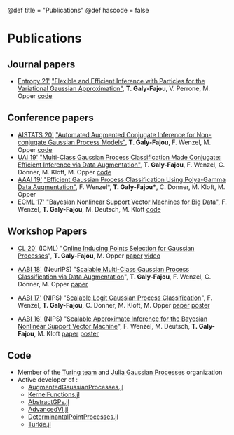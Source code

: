 @def title = "Publications"
@def hascode = false

# Publications

## Journal papers

- [Entropy 21'](https://www.mdpi.com/journal/entropy) ["Flexible and Efficient Inference with Particles for the Variational Gaussian Approximation"](https://www.mdpi.com/1099-4300/23/8/990), **T. Galy-Fajou**, V. Perrone, M. Opper [code](https://github.com/theogf/ParticleFlow_Exp)

## Conference papers

- [AISTATS 20'](https://www.aistats.org/) ["Automated Augmented Conjugate Inference for Non-conjugate Gaussian Process Models"](https://arxiv.org/abs/2002.11451), **T. Galy-Fajou**, F. Wenzel, M. Opper [code](https://github.com/theogf/AutoConjGP_Exp)
- [UAI 19'](http://www.auai.org/uai2019/) ["Multi-Class Gaussian Process Classification Made Conjugate: Efficient Inference via Data Augmentation"](https://arxiv.org/abs/1905.09670), **T. Galy-Fajou**, F. Wenzel, C. Donner, M. Kloft, M. Opper [code](https://github.com/theogf/MultiClassGPC)
- [AAAI 19'](https://aaai.org/Conferences/AAAI-19/) ["Efficient Gaussian Process Classification Using Polya-Gamma Data Augmentation"](https://arxiv.org/abs/1802.06383), F. Wenzel\*, **T. Galy-Fajou\***, C. Donner, M. Kloft, M. Opper
- [ECML 17'](http://ecmlpkdd2017.ijs.si/) ["Bayesian Nonlinear Support Vector Machines for Big Data"](http://ecmlpkdd2017.ijs.si/papers/paperID502.pdf), F. Wenzel, **T. Galy-Fajou**, M. Deutsch,  M. Kloft [code](https://github.com/theogf/BayesianSVM)

## Workshop Papers

- [CL 20'](https://sites.google.com/view/cl-icml/home?authuser=0) (ICML) "[Online Inducing Points Selection for Gaussian Processes](https://drive.google.com/file/d/1IPTUBfY_b2WElTWBIVU4lrbHcXnbTWdB/view?usp=sharing)", **T. Galy-Fajou**, M. Opper [paper](https://drive.google.com/file/d/1IPTUBfY_b2WElTWBIVU4lrbHcXnbTWdB/view?usp=sharing) [video](https://youtu.be/aR_viPWNv1U)
- [AABI 18'](http://approximateinference.org/2018/) (NeurIPS) "[Scalable Multi-Class Gaussian Process Classification via Data Augmentation](http://approximateinference.org/2018/accepted/GalyFajouEtAl2018.pdf)", **T. Galy-Fajou**, F. Wenzel, C. Donner, M. Opper [paper](http://approximateinference.org/2018/accepted/GalyFajouEtAl2018.pdf)

- [AABI 17'](http://approximateinference.org/2017/)  (NIPS) "[Scalable Logit Gaussian Process Classification](http://approximateinference.org/2017/accepted/WenzelEtAl2017.pdf)", F. Wenzel, **T. Galy-Fajou**, C. Donner, M. Kloft, M. Opper [paper](http://approximateinference.org/2017/accepted/WenzelEtAl2017.pdf) [poster](http://approximateinference.org/2017/accepted/WenzelEtAl2017_poster.pdf)
- [AABI 16'](http://approximateinference.org/2016/) (NIPS) "[Scalable Approximate Inference for the Bayesian Nonlinear Support Vector Machine](http://approximateinference.org/2016/accepted/WenzelEtAl2016.pdf)", F. Wenzel, M. Deutsch, **T. Galy-Fajou**, M. Kloft [paper](http://approximateinference.org/2016/accepted/WenzelEtAl2016.pdf) [poster](http://approximateinference.org/2016/accepted/WenzelEtAl2016_poster.pdf)

## Code

- Member of the [Turing team](https://turing.ml/dev/) and [Julia Gaussian Processes](https://github.com/JuliaGaussianProcesses) organization
- Active developer of :
  - [AugmentedGaussianProcesses.jl](https://github.com/theogf/AugmentedGaussianProcesses.jl)
  - [KernelFunctions.jl](https://github.com/JuliaGaussianProcesses/KernelFunctions.jl)
  - [AbstractGPs.jl](https://github.com/JuliaGaussianProcesses/AbstractGPs.jl)
  - [AdvancedVI.jl](https://github.com/TuringLang/AdvancedVI.jl)
  - [DeterminantalPointProcesses.jl](https://github.com/theogf/DeterminantalPointProcesses.jl)
  - [Turkie.jl]()